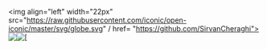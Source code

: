 <img align="left" width="22px" src="https://raw.githubusercontent.com/iconic/open-iconic/master/svg/globe.svg" / href= "https://github.com/SirvanCheraghi">
<img align="left" src="https://cdn.jsdelivr.net/npm/simple-icons@v3/icons/twitter.svg" href="https://twitter.com/SirvanCheraghi"/>
[<img align="left" src="https://cdn.jsdelivr.net/npm/simple-icons@v3/icons/linkedin.svg" href= "https://www.linkedin.com/in/SirvanCheraghi"/>
